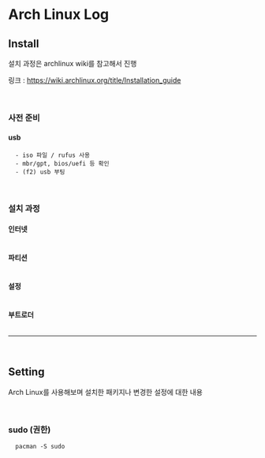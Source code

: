 # Arch Linux Log

## Install

설치 과정은 archlinux wiki를 참고해서 진행

링크 : https://wiki.archlinux.org/title/Installation_guide

<br/>

### 사전 준비

#### usb
```
  - iso 파일 / rufus 사용
  - mbr/gpt, bios/uefi 등 확인
  - (f2) usb 부팅
```

<br/>

### 설치 과정

#### 인터넷
```
```

#### 파티션
```
```

#### 설정
```
```

#### 부트로더
```
```

---

<br/>

## Setting

Arch Linux를 사용해보며 설치한 패키지나 변경한 설정에 대한 내용

<br/>

### sudo (권한)
```
  pacman -S sudo


```

